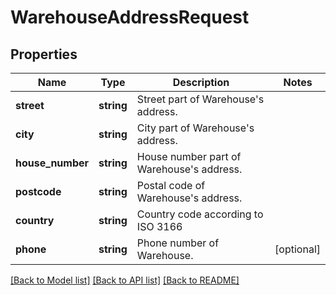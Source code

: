 # WarehouseAddressRequest

## Properties
Name | Type | Description | Notes
------------ | ------------- | ------------- | -------------
**street** | **string** | Street part of Warehouse&#x27;s address. | 
**city** | **string** | City part of Warehouse&#x27;s address. | 
**house_number** | **string** | House number part of Warehouse&#x27;s address. | 
**postcode** | **string** | Postal code of Warehouse&#x27;s address. | 
**country** | **string** | Country code according to ISO 3166 | 
**phone** | **string** | Phone number of Warehouse. | [optional] 

[[Back to Model list]](../../README.md#documentation-for-models) [[Back to API list]](../../README.md#documentation-for-api-endpoints) [[Back to README]](../../README.md)

